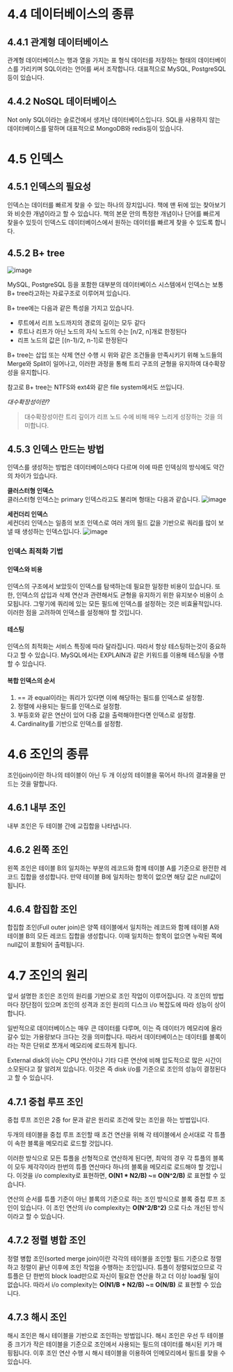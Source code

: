 # 4.4 데이터베이스의 종류
## 4.4.1 관계형 데이터베이스
관계형 데이터베이스는 행과 열을 가지는 표 형식 데이터를 저장하는 형태의 데이터베이스를 가리키며 SQL이라는 언어를 써서 조작합니다. 대표적으로 MySQL, PostgreSQL 등이 있습니다. 

## 4.4.2 NoSQL 데이터베이스
Not only SQL이라는 슬로건에서 생겨난 데이터베이스입니다. SQL을 사용하지 않는 데이터베이스를 말하며 대표적으로 MongoDB와 redis등이 있습니다. 

# 4.5 인덱스
## 4.5.1 인덱스의 필요성
인덱스는 데이터를 빠르게 찾을 수 있는 하나의 장치입니다. 책에 맨 뒤에 있는 찾아보기와 비슷한 개념이라고 할 수 있습니다. 책의 본문 안의 특정한 개념이나 단어를 빠르게 찾을수 있듯이 인덱스도 데이터베이스에서 원하는 데이터를 빠르게 찾을 수 있도록 합니다. 


## 4.5.2 B+ tree
![image](https://user-images.githubusercontent.com/103945439/193001874-782ae17a-d3d9-40cc-be62-e1a7f1d5d893.png)

MySQL, PostgreSQL 등을 포함한 대부분의 데이터베이스 시스템에서 인덱스는 보통 B+ tree라고하는 자료구조로 이루어져 있습니다.

B+ tree에는 다음과 같은 특성을 가지고 있습니다.   
- 루트에서 리프 노드까지의 경로의 길이는 모두 같다
- 루트나 리프가 아닌 노드의 자식 노드의 수는 [n/2, n]개로 한정된다
- 리프 노드의 값은 [(n-1)/2, n-1]로 한정된다

B+ tree는 삽입 또는 삭제 연산 수행 시 위와 같은 조건들을 만족시키기 위해 노드들의 Merge와 Split이 일어나고, 이러한 과정을 통해 트리 구조의 균형을 유지하여 대수확장성을 유지합니다.

참고로 B+ tree는 NTFS와 ext4와 같은 file system에서도 쓰입니다.

*대수확장성이란?*   
>대수확장성이란 트리 깊이가 리프 노드 수에 비해 매우 느리게 성장하는 것을 의미합니다.

## 4.5.3 인덱스 만드는 방법
인덱스를 생성하는 방법은 데이터베이스마다 다르며 이에 따른 인덱싱의 방식에도 약간의 차이가 있습니다.

**클러스터형 인덱스**   
클러스터형 인덱스는 primary 인덱스라고도 불리며 형태는 다음과 같습니다.
![image](https://user-images.githubusercontent.com/103945439/193004949-c0bc61e4-9788-468f-8568-2f51ce33e173.png)


**세컨더리 인덱스**   
세컨더리 인덱스는 일종의 보조 인덱스로 여러 개의 필드 값을 기반으로 쿼리를 많이 보낼 때 생성하는 인덱스입니다.
![image](https://user-images.githubusercontent.com/103945439/193004545-2d2ac4f7-2afc-4a9e-889c-3dc4a79c9436.png)


### 인덱스 최적화 기법
#### 인덱스와 비용
인덱스의 구조에서 보았듯이 인덱스를 탐색하는데 필요한 일정한 비용이 있습니다. 또한, 인덱스의 삽입과 삭제 연산과 관련해서도 균형을 유지하기 위한 유지보수 비용이 소모됩니다. 그렇기에 쿼리에 있는 모든 필드에 인덱스를 설정하는 것은 비효율적입니다. 이러한 점을 고려하여 인덱스를 설정해야 할 것입니다.

#### 테스팅
인덱스의 최적화는 서비스 특징에 따라 달라집니다. 따라서 항상 테스팅하는것이 중요하다고 할 수 있습니다. MySQL에서는 EXPLAIN과 같은 키워드를 이용해 테스팅을 수행할 수 있습니다.

#### 복합 인덱스의 순서
1. == 과 equal이라는 쿼리가 있다면 이에 해당하는 필드를 인덱스로 설정함.
2. 정렬에 사용되는 필드를 인덱스로 설정함.
3. 부등호와 같은 연산이 있어 다중 값을 출력해야한다면 인덱스로 설정함.
4. Cardinality를 기반으로 인덱스를 설정함.


# 4.6 조인의 종류
조인(join)이란 하나의 테이블이 아닌 두 개 이상의 테이블을 묶어서 하나의 결과물을 만드는 것을 말합니다.

## 4.6.1 내부 조인
내부 조인은 두 테이블 간에 교집합을 나타냅니다.

## 4.6.2 왼쪽 조인
왼쪽 조인은 테이블 B의 일치하는 부분의 레코드와 함께 테이블 A를 기준으로 완전한 레코드 집합을 생성합니다. 만약 테이블 B에 일치하는 항목이 없으면 해당 값은 null값이 됩니다.

## 4.6.4 합집합 조인
합집합 조인(Full outer join)은 양쪽 테이블에서 일치하는 레코드와 함께 테이블 A와 테이블 B의 모든 레코드 집합을 생성합니다. 이때 일치하는 항목이 없으면 누락된 쪽에 null값이 포함되어 출력됩니다.

# 4.7 조인의 원리
앞서 설명한 조인은 조인의 원리를 기반으로 조인 작업이 이루어집니다. 각 조인의 방법마다 장단점이 있으며 조인의 성격과 조인 원리의 디스크 i/o 복잡도에 따라 성능이 상이합니다.

일반적으로 데이터베이스는 매우 큰 데이터를 다루며, 이는 즉 데이터가 메모리에 올라갈수 있는 가용량보다 크다는 것을 의미합니다. 따라서 데이터베이스는 데이터를 블록이라는 작은 단위로 쪼개서 메모리에 로드하게 됩니다.

External disk의 i/o는 CPU 연산이나 기타 다른 연산에 비해 압도적으로 많은 시간이 소모된다고 잘 알려져 있습니다. 이것은 즉 disk i/o를 기준으로 조인의 성능이 결정된다고 할 수 있습니다.

## 4.7.1 중첩 루프 조인
중첩 루프 조인은 2중 for 문과 같은 원리로 조건에 맞는 조인을 하는 방법입니다. 

두개의 테이블을 중첩 루프 조인할 때 조건 연산을 위해 각 테이블에서 순서대로 각 튜플이 속한 블록을 메모리로 로드할 것입니다. 

이러한 방식으로 모든 튜플을 선형적으로 연산하게 된다면, 최악의 경우 각 튜플의 블록이 모두 제각각이라 한번의 튜플 연산마다 하나의 블록을 메모리로 로드해야 할 것입니다. 이것을 i/o complexity로 표현하면, 
**O(N1 * N2/B) ~= O(N^2/B)** 로 표현할 수 있습니다. 

연산의 순서를 튜플 기준이 아닌 블록의 기준으로 하는 조인 방식으로 블록 중첩 루프 조인이 있습니다. 이 조인 연산의 i/o complexity는 **O(N^2/B^2)** 으로 다소 개선된 방식이라고 할 수 있습니다.

## 4.7.2 정렬 병합 조인
정렬 병합 조인(sorted merge join)이란 각각의 테이블을 조인할 필드 기준으로 정렬하고 정렬이 끝난 이후에 조인 작업을 수행하는 조인입니다. 튜플이 정렬되었으므로 각 튜플은 단 한번의 block load만으로 자신이 필요한 연산을 하고 더 이상 load될 일이 없습니다. 따라서 i/o complexity는 **O(N1/B + N2/B) ~= O(N/B)** 로 표현할 수 있습니다. 

## 4.7.3 해시 조인
해시 조인은 해시 테이블을 기반으로 조인하는 방법입니다. 해시 조인은 우선 두 테이블 중 크기가 작은 테이블을 기준으로 조인에서 사용되는 필드의 데이터를 해시된 키가 매핑됩니다. 이후 조인 연산 수행 시 해시 테이블을 이용하여 인메모리에서 필드를 찾을 수 있습니다. 